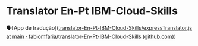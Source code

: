 # Translator En-Pt IBM-Cloud-Skills
:speaking_head:[App de tradução]([translator-En-Pt-IBM-Cloud-Skills/expressTranslator.js at main · fabiomfaria/translator-En-Pt-IBM-Cloud-Skills (github.com)](https://github.com/fabiomfaria/translator-En-Pt-IBM-Cloud-Skills/blob/main/CD220Labs/expressjs/expressTranslator.js))
